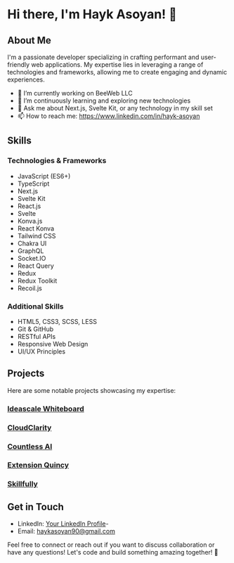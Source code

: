 # Hi there, I'm Hayk Asoyan! 👋

## About Me
I'm a passionate developer specializing in crafting performant and user-friendly web applications. My expertise lies in leveraging a range of technologies and frameworks, allowing me to create engaging and dynamic experiences.

- 🔭 I’m currently working on BeeWeb LLC
- 🌱 I’m continuously learning and exploring new technologies
- 💬 Ask me about Next.js, Svelte Kit, or any technology in my skill set
- 📫 How to reach me: https://www.linkedin.com/in/hayk-asoyan

## Skills
### Technologies & Frameworks
- JavaScript (ES6+)
- TypeScript
- Next.js
- Svelte Kit
- React.js
- Svelte
- Konva.js
- React Konva
- Tailwind CSS
- Chakra UI
- GraphQL
- Socket.IO
- React Query
- Redux
- Redux Toolkit
- Recoil.js

### Additional Skills
- HTML5, CSS3, SCSS, LESS
- Git & GitHub
- RESTful APIs
- Responsive Web Design
- UI/UX Principles

## Projects
Here are some notable projects showcasing my expertise:

### [Ideascale Whiteboard](https://ideascale.com/ideascale-whiteboard/)
### [CloudClarity](https://cloudclarity.ai)
### [Countless AI](https://countless.ai/)
### [Extension Quincy](https://chromewebstore.google.com/detail/go-go-quincy/jkjigoaapnlhfjfenbnbnljbnlkjmgfk)
### [Skillfully](https://next.skillful.ly/)

## Get in Touch
- LinkedIn: [Your LinkedIn Profile](https://www.linkedin.com/in/hayk-asoyan)-
- Email: haykasoyan90@gmail.com

Feel free to connect or reach out if you want to discuss collaboration or have any questions! Let's code and build something amazing together! 🚀
